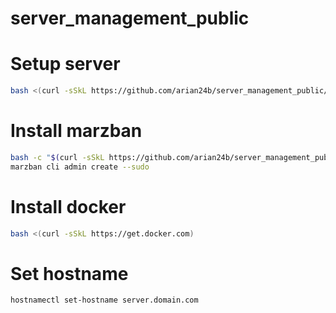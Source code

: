 # server_management_public

# Setup server

```bash
bash <(curl -sSkL https://github.com/arian24b/server_management_public/raw/main/server_setup.sh)
```

# Install marzban

```bash
bash -c "$(curl -sSkL https://github.com/arian24b/server_management_public/raw/main/marzban/marzban_installer.sh)" @ install
marzban cli admin create --sudo
```

# Install docker

```bash
bash <(curl -sSkL https://get.docker.com)
```

# Set hostname

```bash
hostnamectl set-hostname server.domain.com
```
